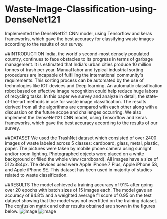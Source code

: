 # Waste-Image-Classification-using-DenseNet121
Implemented the DenseNet121 CNN model, using Tensorflow and keras frameworks, which gave the best accuracy for classifying waste images according to the results of our survey.

##INTRODUCTION 
India, the world's second-most densely populated country, continues to face obstacles to its progress in terms of garbage management. It is estimated that India's urban cities produce 10 million tonnes of trash per year. Manual labor and typical industrial sorting procedures are incapable of fulfilling the international community's requirements. This sorting process can be automated by the use of technologies like IOT devices and Deep learning. An automatic classification robot based on effective image recognition could help reduce huge labors of recycling tasks. In this paper we survey and analyze in detail, the state-of-the-art methods in use for waste image classification. The results derived from all the algorithms are compared with each other along with a discussion on the future scope and challenges occurring. We also implement the DenseNet121 CNN model, using Tensorflow and keras frameworks, which gave the best accuracy according to the results of our survey.

##DATASET
We used the TrashNet dataset which consisted of over 2400 images of waste labeled across 5 classes: cardboard, glass, metal, plastic, paper. The pictures were taken
by mobile phone camera using sunlight and/or room lighting. Photographed objects were placed on a white background or filled the whole view (cardboard). All images have a size of 512x384px. The devices used were Apple iPhone 7 Plus, Apple iPhone 5S, and Apple iPhone SE. This dataset has been used in majority of studies related to waste classification.

##RESULTS 
The model achieved a training accuracy of 91% after going over 20 epochs with batch sizes of 15 images each. The model gave an accuracy of 94.8% and a weighted average f1 score of 0.95 on the test dataset showing that the model was not overfitted on the training dataset. The confusion matrix and other results obtained are shown in the figures below.
![image](https://user-images.githubusercontent.com/64646670/171390040-8d34c7bd-71e3-42ae-896f-30f39331f333.png)
![image](https://user-images.githubusercontent.com/64646670/171390178-a3c78b49-371d-46d4-9962-fb969476eadb.png)
